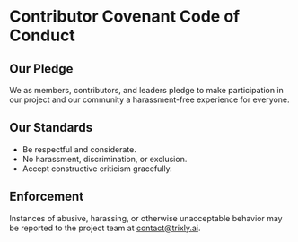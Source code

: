 # Contributor Covenant Code of Conduct

## Our Pledge

We as members, contributors, and leaders pledge to make participation in our project and our community a harassment-free experience for everyone.

## Our Standards

- Be respectful and considerate.
- No harassment, discrimination, or exclusion.
- Accept constructive criticism gracefully.

## Enforcement

Instances of abusive, harassing, or otherwise unacceptable behavior may be reported to the project team at [contact@trixly.ai](mailto:contact@trixly.ai). 